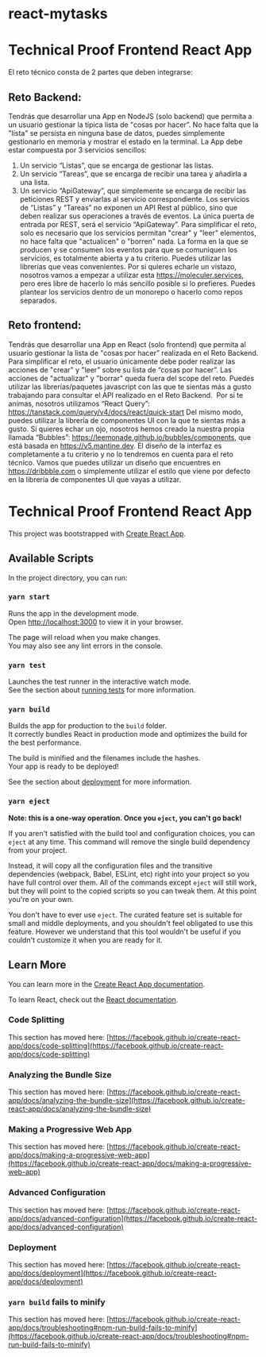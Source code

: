# react-mytasks
# Technical Proof Frontend React App

El reto técnico consta de 2 partes que deben integrarse:

## Reto Backend:
Tendrás que desarrollar una App en NodeJS (solo backend) que permita a un usuario gestionar la típica lista de "cosas por hacer”.
No hace falta que la "lista" se persista en ninguna base de datos, puedes simplemente gestionarlo en memoria y mostrar el estado en la terminal.
La App debe estar compuesta por 3 servicios sencillos:
1) Un servicio “Listas”, que se encarga de gestionar las listas.
2) Un servicio “Tareas”, que se encarga de recibir una tarea y añadirla a una lista.
3) Un servicio “ApiGateway”, que simplemente se encarga de recibir las peticiones REST y enviarlas al servicio correspondiente.
Los servicios de “Listas” y “Tareas” no exponen un API Rest al público, sino que deben realizar sus operaciones a través de eventos. La única puerta de entrada por REST, será el servicio “ApiGateway”.
Para simplificar el reto, solo es necesario que los servicios permitan "crear" y "leer" elementos, no hace falta que "actualicen" o "borren" nada.
La forma en la que se producen y se consumen los eventos para que se comuniquen los servicios, es totalmente abierta y a tu criterio.
Puedes utilizar las librerías que veas convenientes. Por si quieres echarle un vistazo, nosotros vamos a empezar a utilizar esta https://moleculer.services, pero eres libre de hacerlo lo más sencillo posible si lo prefieres.
Puedes plantear los servicios dentro de un monorepo o hacerlo como repos separados.

## Reto frontend:
Tendrás que desarrollar una App en React (solo frontend) que permita al usuario gestionar la lista de "cosas por hacer” realizada en el Reto Backend.
Para simplificar el reto, el usuario únicamente debe poder realizar las acciones de "crear" y "leer" sobre su lista de “cosas por hacer”. Las acciones de "actualizar" y "borrar" queda fuera del scope del reto.
Puedes utilizar las librerías/paquetes javascript con las que te sientas más a gusto trabajando para consultar el API realizado en el Reto Backend.  Por si te animas, nosotros utilizamos “React Query”: https://tanstack.com/query/v4/docs/react/quick-start
Del mismo modo, puedes utilizar la librería de componentes UI con la que te sientas más a gusto.
Si quieres echar un ojo, nosotros hemos creado la nuestra propia llamada “Bubbles”: https://leemonade.github.io/bubbles/components, que está basada en https://v5.mantine.dev.
El diseño de la interfaz es completamente a tu criterio y no lo tendremos en cuenta para el reto técnico. Vamos que puedes utilizar un diseño que encuentres en https://dribbble.com o simplemente utilizar el estilo que viene por defecto en la librería de componentes UI que vayas a utilizar.


# Technical Proof Frontend React App

This project was bootstrapped with [Create React App](https://github.com/facebook/create-react-app).

## Available Scripts

In the project directory, you can run:

### `yarn start`

Runs the app in the development mode.\
Open [http://localhost:3000](http://localhost:3000) to view it in your browser.

The page will reload when you make changes.\
You may also see any lint errors in the console.

### `yarn test`

Launches the test runner in the interactive watch mode.\
See the section about [running tests](https://facebook.github.io/create-react-app/docs/running-tests) for more information.

### `yarn build`

Builds the app for production to the `build` folder.\
It correctly bundles React in production mode and optimizes the build for the best performance.

The build is minified and the filenames include the hashes.\
Your app is ready to be deployed!

See the section about [deployment](https://facebook.github.io/create-react-app/docs/deployment) for more information.

### `yarn eject`

**Note: this is a one-way operation. Once you `eject`, you can't go back!**

If you aren't satisfied with the build tool and configuration choices, you can `eject` at any time. This command will remove the single build dependency from your project.

Instead, it will copy all the configuration files and the transitive dependencies (webpack, Babel, ESLint, etc) right into your project so you have full control over them. All of the commands except `eject` will still work, but they will point to the copied scripts so you can tweak them. At this point you're on your own.

You don't have to ever use `eject`. The curated feature set is suitable for small and middle deployments, and you shouldn't feel obligated to use this feature. However we understand that this tool wouldn't be useful if you couldn't customize it when you are ready for it.

## Learn More

You can learn more in the [Create React App documentation](https://facebook.github.io/create-react-app/docs/getting-started).

To learn React, check out the [React documentation](https://reactjs.org/).

### Code Splitting

This section has moved here: [https://facebook.github.io/create-react-app/docs/code-splitting](https://facebook.github.io/create-react-app/docs/code-splitting)

### Analyzing the Bundle Size

This section has moved here: [https://facebook.github.io/create-react-app/docs/analyzing-the-bundle-size](https://facebook.github.io/create-react-app/docs/analyzing-the-bundle-size)

### Making a Progressive Web App

This section has moved here: [https://facebook.github.io/create-react-app/docs/making-a-progressive-web-app](https://facebook.github.io/create-react-app/docs/making-a-progressive-web-app)

### Advanced Configuration

This section has moved here: [https://facebook.github.io/create-react-app/docs/advanced-configuration](https://facebook.github.io/create-react-app/docs/advanced-configuration)

### Deployment

This section has moved here: [https://facebook.github.io/create-react-app/docs/deployment](https://facebook.github.io/create-react-app/docs/deployment)

### `yarn build` fails to minify

This section has moved here: [https://facebook.github.io/create-react-app/docs/troubleshooting#npm-run-build-fails-to-minify](https://facebook.github.io/create-react-app/docs/troubleshooting#npm-run-build-fails-to-minify)
